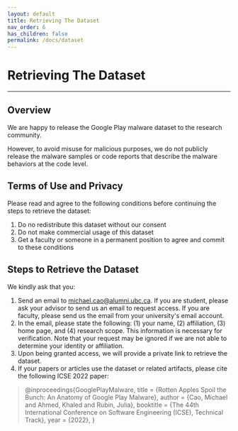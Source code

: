 ```yaml
---
layout: default
title: Retrieving The Dataset
nav_order: 6
has_children: false
permalink: /docs/dataset
---
```


# Retrieving The Dataset
---

## Overview

We are happy to release the Google Play malware dataset to the research community. 

However, to avoid misuse for malicious purposes, we do not publicly release the malware samples or code reports that describe the malware behaviors at the code level.

## Terms of Use and Privacy

Please read and agree to the following conditions before continuing the steps to retrieve the dataset:

1. Do no redistribute this dataset without our consent
2. Do not make commercial usage of this dataset
3. Get a faculty or someone in a permanent position to agree and commit to these conditions

## Steps to Retrieve the Dataset

We kindly ask that you:

1. Send an email to michael.cao@alumni.ubc.ca. If you are student, please ask your advisor to send us an email to request access. If you are faculty, please send us the email from your university's email account.
2. In the email, please state the following: (1) your name, (2) affiliation, (3) home page, and (4) research scope. This information is necessary for verification. Note that your request may be ignored if we are not able to determine your identity or affiliation. 
3. Upon being granted access, we will provide a private link to retrieve the dataset.
4. If your papers or articles use the dataset or related artifacts, please cite the following ICSE 2022 paper:

> @inproceedings{GooglePlayMalware,
>   title = {Rotten Apples Spoil the Bunch: An Anatomy of Google Play Malware},
>   author = {Cao, Michael and Ahmed, Khaled and Rubin, Julia},
>   booktitle = {The 44th International Conference on Software Engineering (ICSE), Technical Track},
>   year = {2022},
> }

